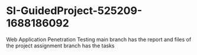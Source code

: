 # SI-GuidedProject-525209-1688186092
Web Application Penetration Testing
main branch has the report and files of the project 
assignment branch has the tasks 
